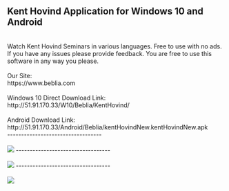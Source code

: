 <h2>Kent Hovind Application for Windows 10 and Android</h2>
<br/>
Watch Kent Hovind Seminars in various languages. Free to use with no ads. If you have any issues please provide feedback. You are free to use this software in any way you please. 
<br/>
<br/>
Our Site:
<br/>
https://www.beblia.com
<br/>
<br/>
Windows 10 Direct Download Link:
<br/>
http://51.91.170.33/W10/Beblia/KentHovind/
<br/>
<br/>
Android Download Link:
<br/>
http://51.91.170.33/Android/Beblia/kentHovindNew.kentHovindNew.apk
<br/>
----------------------------------
<br/>
<br/>
<img src="http://51.91.170.33/W10/Beblia/KentHovind/1.png" />
----------------------------------
<br/>
<br/>
<img src="http://51.91.170.33/W10/Beblia/KentHovind/2.png" />
----------------------------------
<br/>
<br/>
<img src="http://51.91.170.33/W10/Beblia/KentHovind/3.png" />
